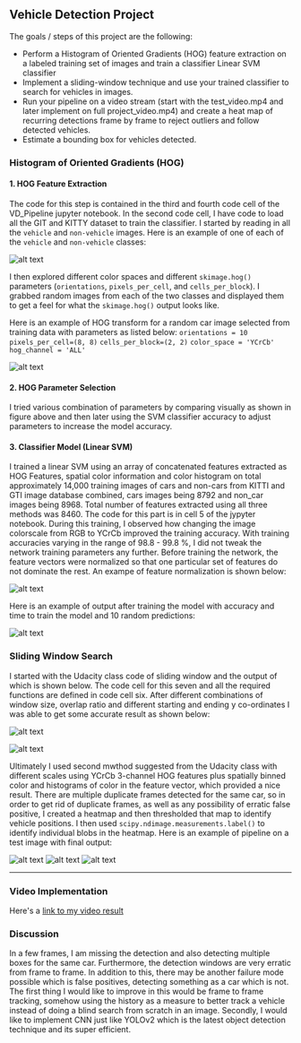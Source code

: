 ## Vehicle Detection Project

The goals / steps of this project are the following:

* Perform a Histogram of Oriented Gradients (HOG) feature extraction on a labeled training set of images and train a classifier Linear SVM classifier
* Implement a sliding-window technique and use your trained classifier to search for vehicles in images.
* Run your pipeline on a video stream (start with the test_video.mp4 and later implement on full project_video.mp4) and create a heat map of recurring detections frame by frame to reject outliers and follow detected vehicles.
* Estimate a bounding box for vehicles detected.

[//]: # (Image References)
[image1]: ./output_images/Example_of_Training_Set.png
[image2]: ./output_images/HOG_Transform_Example.png
[image3]: ./output_images/Normalization_of_Features.png
[image4]: ./output_images/Model_Accuracy.PNG
[image5]: ./output_images/Sliding_Window_Image.png
[image6]: ./output_images/Method_1_Output.png
[image7]: ./output_images/Car_Detection.png
[image8]: ./output_images/heatmap.png
[image9]: ./output_images/Final_Detection_Image.png
[video1]: ./project_video.mp4

### Histogram of Oriented Gradients (HOG)

#### 1. HOG Feature Extraction

The code for this step is contained in the third and fourth code cell of the VD_Pipeline jupyter notebook. In the second code cell, I have code to load all the GIT and KITTY dataset to train the classifier. I started by reading in all the `vehicle` and `non-vehicle` images.  Here is an example of one of each of the `vehicle` and `non-vehicle` classes:

![alt text][image1]

I then explored different color spaces and different `skimage.hog()` parameters (`orientations`, `pixels_per_cell`, and `cells_per_block`).  I grabbed random images from each of the two classes and displayed them to get a feel for what the `skimage.hog()` output looks like.

Here is an example of HOG transform for a random car image selected from training data with parameters as listed below:
`orientations = 10`
`pixels_per_cell=(8, 8)`
`cells_per_block=(2, 2)`
`color_space = 'YCrCb'`
`hog_channel = 'ALL'`

![alt text][image2]

#### 2. HOG Parameter Selection

I tried various combination of parameters by comparing visually as shown in figure above and then later using the SVM classifier accuracy to adjust parameters to increase the model accuracy.

#### 3. Classifier Model (Linear SVM)

I trained a linear SVM using an array of concatenated features extracted as HOG Features, spatial color information and color histogram on total approximately 14,000 training images of cars and non-cars from KITTI and GTI image database combined, cars images being 8792 and non_car images being 8968. Total number of features extracted using all three methods was 8460. The code for this part is in cell 5 of the jypyter notebook. During this training, I observed how changing the image colorscale from RGB to YCrCb improved the training accuracy. With training accuracies varying in the range of 98.8 - 99.8 %, I did not tweak the network training parameters any further. Before training the network, the feature vectors were normalized so that one particular set of features do not dominate the rest. An exampe of feature normalization is shown below:

![alt text][image3]

Here is an example of output after training the model with accuracy and time to train the model and 10 random predictions:

![alt text][image4]

### Sliding Window Search

I started with the Udacity class code of sliding window and the output of which is shown below. The code cell for this seven and all the required functions are defined in code cell six. After different combinations of window size, overlap ratio and different starting and ending y co-ordinates I was able to get some accurate result as shown below:

![alt text][image5]

![alt text][image6]

Ultimately I used second mwthod suggested from the Udacity class with different scales using YCrCb 3-channel HOG features plus spatially binned color and histograms of color in the feature vector, which provided a nice result. There are multiple duplicate frames detected for the same car, so in order to get rid of duplicate frames, as well as any possibility of erratic false positive, I created a heatmap and then thresholded that map to identify vehicle positions. I then used `scipy.ndimage.measurements.label()` to identify individual blobs in the heatmap. Here is an example of pipeline on a test image with final output:

![alt text][image7]
![alt text][image8]
![alt text][image9]

---

### Video Implementation

Here's a [link to my video result](./project_video.mp4)



### Discussion
In a few frames, I am missing the detection and also detecting multiple boxes for the same car. Furthermore, the detection windows are very erratic from frame to frame. In addition to this, there may be another failure mode possible which is false positives, detecting something as a car which is not. The first thing I would like to improve in this would be frame to frame tracking, somehow using the history as a measure to better track a vehicle instead of doing a blind search from scratch in an image. Secondly, I would like to implement CNN just like YOLOv2 which is the latest object detection technique and its super efficient.

